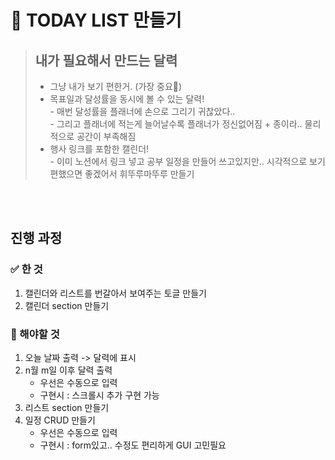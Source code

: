 # 📆 TODAY LIST 만들기

> ## 내가 필요해서 만드는 달력
> - 그냥 내가 보기 편한거. (가장 중요🐤)
> - 목표일과 달성률을 동시에 볼 수 있는 달력!   
    - 매번 달성률을 플래너에 손으로 그리기 귀찮았다..    
    - 그리고 플래너에 적는게 늘어날수록 플래너가 정신없어짐 + 종이라.. 물리적으로 공간이 부족해짐
> - 행사 링크를 포함한 캘린더!   
    - 이미 노션에서 링크 넣고 공부 일정을 만들어 쓰고있지만.. 시각적으로 보기편했으면 좋겠어서 휘뚜루마뚜루 만들기

<br><br>

## 진행 과정
### ✅ 한 것
1. 캘린더와 리스트를 번갈아서 보여주는 토글 만들기
2. 캘린더 section 만들기
### 📢 해야할 것
1.  오늘 날짜 출력 -> 달력에 표시
2. n월 m일 이후 달력 출력
    - 우선은 수동으로 입력
    - 구현시 : 스크롤시 추가 구현 가능
3. 리스트 section 만들기
4. 일정 CRUD 만들기
    - 우선은 수동으로 입력
    - 구현시 : form있고.. 수정도 편리하게 GUI 고민필요